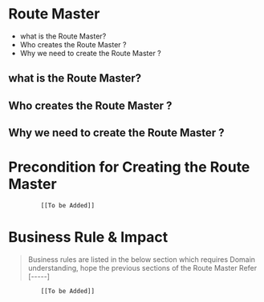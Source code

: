 # Route Master

* what is the Route Master?
* Who creates the Route Master ?
* Why we need to create the Route Master ? 



## what is the Route Master?

## Who creates the Route Master ?

## Why we need to create the Route Master ? 


# Precondition for Creating the Route Master




             [[To be Added]]
 




# Business Rule & Impact 

> Business rules are listed in the below section which requires Domain understanding, hope the previous sections of the Route Master Refer [-----]


             [[To be Added]]
 


